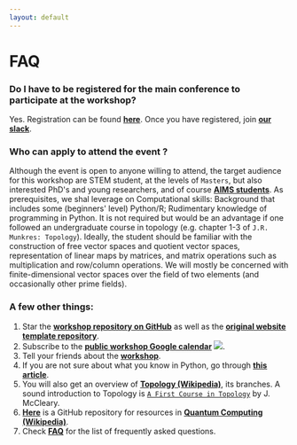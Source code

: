 ```yaml
---
layout: default
---
```


# FAQ

### Do I have to be registered for the main conference to participate at the workshop?
Yes. Registration can be found [**here**](https://forms.office.com/pages/responsepage.aspx?id=6IW_BWzwEUe-0OVajAezTLde7uP09t1OvWn4hSgwq89UQ0g3TlE0S1VSWjNPTkxVRzU4VkNEMEk2MC4u). Once you have registered, join [**our slack**](https://join.slack.com/t/wocomtoqc/shared_invite/zt-1m9fmhp82-rrOnfEMqyc3tA0O0bBPGvg).

### Who can apply to attend the event ?
Although the event is open to anyone willing to attend, the target audience for this workshop are STEM student,  at the levels of `Masters`, but also interested PhD's and young researchers, and of course [**AIMS students**](https://aims.ac.za/). As prerequisites, we shal leverage on Computational skills: Background that includes some (beginners' level) Python/R; Rudimentary knowledge of programming in Python. It is not required but would be an advantage if one followed an undergraduate course in topology (e.g. chapter 1-3 of `J.R. Munkres: Topology`). Ideally, the student should be familiar with the construction of free vector spaces and quotient vector spaces, representation of linear maps by matrices, and matrix operations such as multiplication and row/column operations. We will mostly be concerned with finite-dimensional vector spaces over the field of two elements (and occasionally other prime fields).




### A few other things:
1. Star the [**workshop repository on GitHub**](https://github.com/WoComtoQC/wocomtoqc.github.io) as well as the [**original website template repository**](https://github.com/tda-in-ml/tda-in-ml.github.io).
2. Subscribe to the [**public workshop Google calendar**](https://calendar.google.com/calendar/u/0?cid=NGU2ZGZjYjVmZjkyNjMyODg2NWQ0MDUxNGVjMTgyZTE3ODljMzdmYjAyM2JmYjQ1Njg5ZjUzMzdhNzFkNDg3ZEBncm91cC5jYWxlbmRhci5nb29nbGUuY29t) <a target="_blank" href="https://calendar.google.com/calendar/u/0?cid=NGU2ZGZjYjVmZjkyNjMyODg2NWQ0MDUxNGVjMTgyZTE3ODljMzdmYjAyM2JmYjQ1Njg5ZjUzMzdhNzFkNDg3ZEBncm91cC5jYWxlbmRhci5nb29nbGUuY29t"><img border="0" src="https://www.google.com/calendar/images/ext/gc_button1_en-GB.gif"></a>.
3. Tell your friends about the [**workshop**](https://wocomtoqc.github.io/).
4. If you are not sure about what you know in Python, go through [**this article**](https://mlbookcamp.com/article/python).
5. You will also get an overview of [**Topology (Wikipedia)**](https://en.wikipedia.org/wiki/Topology), its branches. A sound introduction to Topology is [`A First Course in Topology`](https://www.amazon.com/dp/0821838849) by J. McCleary.
6. [**Here**](https://github.com/JohnCoogan/learnquantum) is a GitHub repository for resources in [**Quantum Computing (Wikipedia)**](https://en.wikipedia.org/wiki/Quantum_computing).
7. Check [**FAQ**](https://wocomtoqc.github.io/faq) for the list of frequently asked questions.

 
